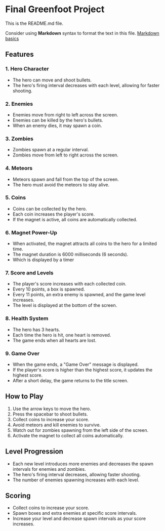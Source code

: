 # Final Greenfoot Project
This is the README.md file.

Consider using **Markdown** syntax to format the text in this file. [Markdown basics](https://www.markdownguide.org/getting-started/)


## Features

### 1. Hero Character
- The hero can move and shoot bullets.
- The hero's firing interval decreases with each level, allowing for faster shooting.

### 2. Enemies
- Enemies move from right to left across the screen.
- Enemies can be killed by the hero's bullets.
- When an enemy dies, it may spawn a coin.

### 3. Zombies
- Zombies spawn at a regular interval.
- Zombies move from left to right across the screen.

### 4. Meteors
- Meteors spawn and fall from the top of the screen.
- The hero must avoid the meteors to stay alive.

### 5. Coins
- Coins can be collected by the hero.
- Each coin increases the player's score.
- If the magnet is active, all coins are automatically collected.

### 6. Magnet Power-Up
- When activated, the magnet attracts all coins to the hero for a limited time.
- The magnet duration is 6000 milliseconds (6 seconds).
- Which is displayed by a timer

### 7. Score and Levels
- The player's score increases with each collected coin.
- Every 10 points, a box is spawned.
- Every 11 points, an extra enemy is spawned, and the game level increases.
- The level is displayed at the bottom of the screen.

### 8. Health System
- The hero has 3 hearts.
- Each time the hero is hit, one heart is removed.
- The game ends when all hearts are lost.

### 9. Game Over
- When the game ends, a "Game Over" message is displayed.
- If the player's score is higher than the highest score, it updates the highest score.
- After a short delay, the game returns to the title screen.

## How to Play

1. Use the arrow keys to move the hero.
2. Press the spacebar to shoot bullets.
3. Collect coins to increase your score.
4. Avoid meteors and kill enemies to survive.
5. Watch out for zombies spawning from the left side of the screen.
6. Activate the magnet to collect all coins automatically.

## Level Progression

- Each new level introduces more enemies and decreases the spawn intervals for enemies and zombies.
- The hero's firing interval decreases, allowing faster shooting.
- The number of enemies spawning increases with each level.

## Scoring

- Collect coins to increase your score.
- Spawn boxes and extra enemies at specific score intervals.
- Increase your level and decrease spawn intervals as your score increases.